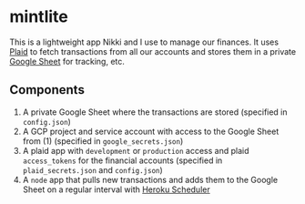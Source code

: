 # mintlite
This is a lightweight app Nikki and I use to manage our finances. It uses [Plaid](plaid.com) to fetch transactions from all our accounts and stores them in a private [Google Sheet](sheets.google.com) for tracking, etc.

## Components
1. A private Google Sheet where the transactions are stored (specified in `config.json`)
2. A GCP project and service account with access to the Google Sheet from (1) (specified in `google_secrets.json`)
3. A plaid app with `development` or `production` access and plaid `access_tokens` for the financial accounts (specified in `plaid_secrets.json` and `config.json`)
3. A `node` app that pulls new transactions and adds them to the Google Sheet on a regular interval with [Heroku Scheduler](https://elements.heroku.com/addons/scheduler)